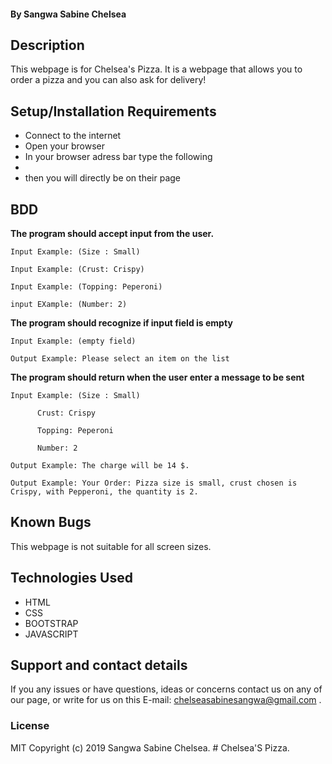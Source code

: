 #### By **Sangwa Sabine Chelsea**

## Description
This webpage is for Chelsea's Pizza. It is a webpage  that allows you to order a pizza and you can also ask for delivery!

## Setup/Installation Requirements
* Connect to the internet
* Open your browser
* In your browser adress bar type the following
* 
* then you will directly be on their page

## BDD

**The program should accept input from the user.**

    Input Example: (Size : Small)

    Input Example: (Crust: Crispy)

    Input Example: (Topping: Peperoni)
    
    input EXample: (Number: 2)

**The program should recognize if input field is empty**

    Input Example: (empty field)

    Output Example: Please select an item on the list

**The program should return when the user enter a message to be sent**

    Input Example: (Size : Small)

          Crust: Crispy

          Topping: Peperoni

          Number: 2

    Output Example: The charge will be 14 $.      

    Output Example: Your Order: Pizza size is small, crust chosen is Crispy, with Pepperoni, the quantity is 2.



## Known Bugs
This webpage is not suitable for all screen sizes.

## Technologies Used
* HTML 
* CSS
* BOOTSTRAP
* JAVASCRIPT

## Support and contact details
If you any issues or have questions, ideas or concerns contact us on any of our page, or write for us on this E-mail: chelseasabinesangwa@gmail.com .
### License
MIT Copyright (c) 2019 Sangwa Sabine Chelsea. # Chelsea'S Pizza. 